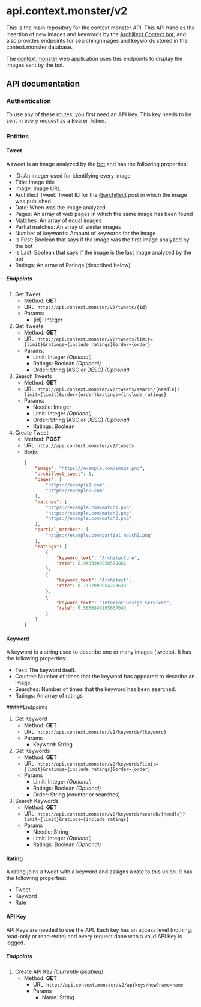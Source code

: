 # api.context.monster/v2

This is the main repository for the context.monster API. This API handles the insertion of new images and keywords by
the [Archillect Context bot](https://github.com/lluiscamino/archillect-context-bot), and also provides endpoints for
searching images and keywords stored in the context.monster database.

The [context.monster](https://context.monster/) web application uses this endpoints
to display the images sent by the bot.

## API documentation

### Authentication
To use any of these routes, you first need an API Key. This key needs to be sent
in every request as a Bearer Token.

### Entities

#### Tweet
A tweet is an image analyzed by the [bot](https://github.com/lluiscamino/archillect-context-bot) and has the following
properties:
* ID: An integer used for identifying every image
* Title: Image title
* Image: Image URL
* Archillect Tweet: Tweet ID for the [@archillect](https://twitter.com/archillect) post in which the image was published
* Date: When was the image analyzed
* Pages: An array of web pages in which the same image has been found
* Matches: An array of equal images
* Partial matches: An array of similar images
* Number of keywords: Amount of keywords for the image
* Is First: Boolean that says if the image was the first image analyzed by the bot
* Is Last: Boolean that says if the image is the last image analyzed by the bot
* Ratings: An array of Ratings (described below)

##### Endpoints
1. Get Tweet
    * Method: **GET**
    * URL: ``http://api.context.monster/v2/tweets/{id}``
    * Params:
        * {id}: Integer
 2. Get Tweets
    * Method: **GET**
    * URL: ``http://api.context.monster/v2/tweets?limit={limit}&ratings={include_ratings}&order={order}``
    * Params:
        * Limit: Integer _(Optional)_
        * Ratings: Boolean _(Optional)_
        * Order: String (ASC or DESC) _(Optional)_
3. Search Tweets
    * Method: **GET**
    * URL: ``http://api.context.monster/v2/tweets/search/{needle}?limit={limit}&order={order}&ratings={include_ratings}``
    * Params:
        * Needle: Integer
        * Limit: Integer _(Optional)_
        * Order: String (ASC or DESC) _(Optional)_
        * Ratings: Boolean
4. Create Tweet
    * Method: **POST**
    * URL: ``http://api.context.monster/v2/tweets``
    * Body: 
        ```json
        {
            "image": "https://example.com/image.png",
            "archillect_tweet": 1,
            "pages": [
                "https://example1.com",
                "https://example2.com"
            ],
            "matches": [
                "https://example.com/match1.png",
                "https://example.com/match2.png",
                "https://example.com/match3.png"
            ],
            "partial_matches": [
            	"https://example.com/partial_match1.png"
        	],
            "ratings": [
                {
                    "keyword_text": "Architecture",
                    "rate": 0.9433909058570862
                },
                {
                    "keyword_text": "Architect",
                    "rate": 0.7197999954223633
                },
                {
                    "keyword_text": "Interior Design Services",
                    "rate": 0.5656846165657043
                }
            ]
        }
       ```
      
#### Keyword
A keyword is a string used to describe one or many images (tweets). It has the following properties:
* Text: The keyword itself.
* Counter: Number of times that the keyword has appeared to describe an image.
* Searches: Number of times that the keyword has been searched.
* Ratings: An array of ratings

#####Endpoints
1. Get Keyword
    * Method: **GET**
    * URL: ``http://api.context.monster/v2/keywords/{keyword}``
    * Params
        * Keyword: String
2. Get Keywords
    * Method: **GET**
    * URL: ``http://api.context.monster/v2/keywords?limit={limit}&ratings={include_ratings}&order={order}``
    * Params
        * Limit: Integer  _(Optional)_
        * Ratings: Boolean  _(Optional)_
        * Order: String (counter or searches)
3. Search Keywords
    * Method: **GET**
    * URL: ``http://api.context.monster/v2/keywords/search/{needle}?limit={limit}&ratings={include_ratings}``
    * Params
        * Needle: String
        * Limit: Integer _(Optional)_
        * Ratings: Boolean  _(Optional)_
        
#### Rating
A rating joins a tweet with a keyword and assigns a rate to this union. It has the following properties:
* Tweet
* Keyword
* Rate

#### API Key
API Keys are needed to use the API. Each key has an access level (nothing, read-only or read-write) and every request
done with a valid API Key is logged.

##### Endpoints
1. Create API Key _(Currently disabled)_
    * Method: **GET**
        * URL: ``http://api.context.monster/v2/apikeys/new?name=name``
        * Params
            * Name: String